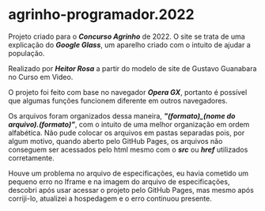 # agrinho-programador.2022
<p>Projeto criado para o <em><b>Concurso Agrinho</b></em> de 2022. O site se trata de uma explicação do <em><b>Google Glass</b></em>, um aparelho criado com o intuito de ajudar a população.</p> <p>Realizado por <em><b>Heitor Rosa</b></em> a partir do modelo de site de Gustavo Guanabara no Curso em Video.</p>
<p>O projeto foi feito com base no navegador <em><b>Opera GX</b></em>, portanto é possível que algumas funções funcionem diferente em outros navegadores.</p>
<p>Os arquivos foram organizados dessa maneira, <em><b>"(formato)_(nome do arquivo).(formato)"</b></em>, com o intuito de uma melhor organização em ordem alfabética. Não pude colocar os arquivos em pastas separadas pois, por algum motivo, quando aberto pelo GitHub Pages, os arquivos não conseguem ser acessados pelo html mesmo com o <em><b>src</b></em> ou <em><b>href</b></em> utilizados corretamente.</p>
<p>Houve um problema no arquivo de especificações, eu havia cometido um pequeno erro no Iframe e na imagem do arquivo de especificações, descobri após usar acessar o projeto pelo GitHub Pages, mas mesmo após corriji-lo, atualizei a hospedagem e o erro continuou presente.</p>
